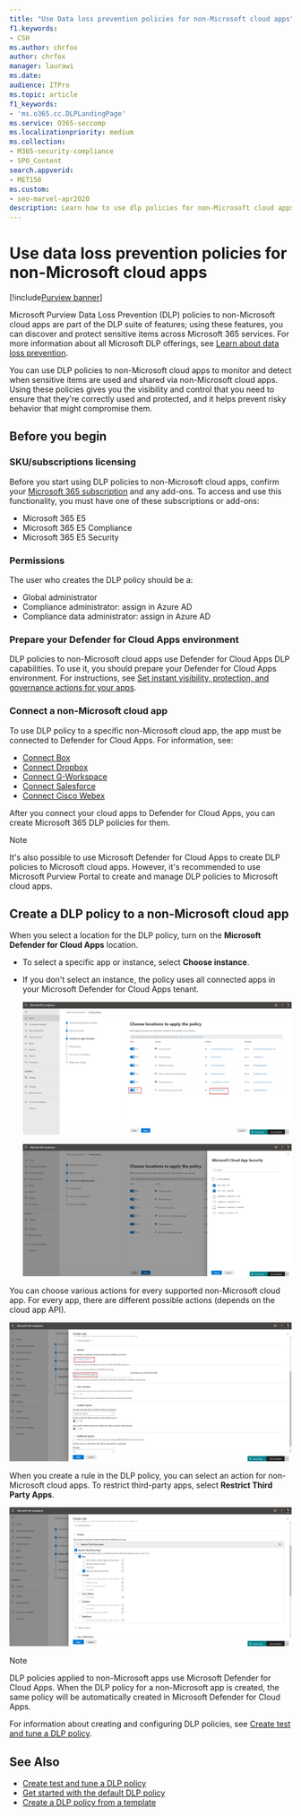 ```yaml
---
title: "Use Data loss prevention policies for non-Microsoft cloud apps"
f1.keywords:
- CSH
ms.author: chrfox
author: chrfox
manager: laurawi
ms.date:
audience: ITPro
ms.topic: article
f1_keywords:
- 'ms.o365.cc.DLPLandingPage'
ms.service: O365-seccomp
ms.localizationpriority: medium
ms.collection: 
- M365-security-compliance
- SPO_Content
search.appverid: 
- MET150
ms.custom:
- seo-marvel-apr2020
description: Learn how to use dlp policies for non-Microsoft cloud apps.
---
```


# Use data loss prevention policies for non-Microsoft cloud apps

[!include[Purview banner](../includes/purview-rebrand-banner.md)]

Microsoft Purview Data Loss Prevention (DLP) policies to non-Microsoft cloud apps are part of the DLP suite of features; using these features, you can discover and protect sensitive items across Microsoft 365 services. For more information about all Microsoft DLP offerings, see [Learn about data loss prevention](dlp-learn-about-dlp.md).

You can use DLP policies to non-Microsoft cloud apps to monitor and detect when sensitive items are used and shared via non-Microsoft cloud apps. Using these policies gives you the visibility and control that you need to ensure that they're correctly used and protected, and it helps prevent risky behavior that might compromise them.

## Before you begin

### SKU/subscriptions licensing

Before you start using DLP policies to non-Microsoft cloud apps, confirm your [Microsoft 365 subscription](https://www.microsoft.com/microsoft-365/compare-microsoft-365-enterprise-plans?rtc=1) and any add-ons. To access and use this functionality, you must have one of these subscriptions or add-ons:

- Microsoft 365 E5
- Microsoft 365 E5 Compliance
- Microsoft 365 E5 Security

### Permissions
The user who creates the DLP policy should be a:

- Global administrator
- Compliance administrator: assign in Azure AD
- Compliance data administrator: assign in Azure AD

### Prepare your Defender for Cloud Apps environment

DLP policies to non-Microsoft cloud apps use Defender for Cloud Apps DLP capabilities. To use it, you should prepare your Defender for Cloud Apps environment. For instructions, see [Set instant visibility, protection, and governance actions for your apps](/cloud-app-security/getting-started-with-cloud-app-security#step-1-set-instant-visibility-protection-and-governance-actions-for-your-apps).

### Connect a non-Microsoft cloud app

To use DLP policy to a specific non-Microsoft cloud app, the app must be connected to Defender for Cloud Apps. For information, see:

- [Connect Box](/cloud-app-security/connect-box-to-microsoft-cloud-app-security)
- [Connect Dropbox](/cloud-app-security/connect-dropbox-to-microsoft-cloud-app-security)
- [Connect G-Workspace](/cloud-app-security/connect-google-apps-to-microsoft-cloud-app-security)
- [Connect Salesforce](/cloud-app-security/connect-salesforce-to-microsoft-cloud-app-security)
- [Connect Cisco Webex](/cloud-app-security/connect-webex-to-microsoft-cloud-app-security)

After you connect your cloud apps to Defender for Cloud Apps, you can create Microsoft 365 DLP policies for them.

> [!NOTE]
> It's also possible to use Microsoft Defender for Cloud Apps to create DLP policies to Microsoft cloud apps. However, it's recommended to use Microsoft Purview Portal to create and manage DLP policies to Microsoft cloud apps.

## Create a DLP policy to a non-Microsoft cloud app

When you select a location for the DLP policy, turn on the **Microsoft Defender for Cloud Apps** location.

- To select a specific app or instance, select **Choose instance**.
- If you don't select an instance, the policy uses all connected apps in your Microsoft Defender for Cloud Apps tenant.

   ![Locations to apply the policy.](../media/1-dlp-non-microsoft-cloud-app-choose-instance.png)

   ![Box-US and Box-General.](../media/2-dlp-non-microsoft-cloud-app-box.png)

You can choose various actions for every supported non-Microsoft cloud app. For every app, there are different possible actions (depends on the cloud app API).

![Create rule.](../media/3-dlp-non-microsoft-cloud-app-create-rule.png)

When you create a rule in the DLP policy, you can select an action for non-Microsoft cloud apps. To restrict third-party apps, select **Restrict Third Party Apps**.

![Restrict third-party apps.](../media/4-dlp-non-microsoft-cloud-app-restrict-third-party-apps.png)

> [!NOTE]
> DLP policies applied to non-Microsoft apps use Microsoft Defender for Cloud Apps. When the DLP policy for a non-Microsoft app is created, the same policy will be automatically created in Microsoft Defender for Cloud Apps.

For information about creating and configuring DLP policies, see [Create test and tune a DLP policy](./create-test-tune-dlp-policy.md).

## See Also

- [Create test and tune a DLP policy](./create-test-tune-dlp-policy.md)
- [Get started with the default DLP policy](./get-started-with-the-default-dlp-policy.md)
- [Create a DLP policy from a template](./create-a-dlp-policy-from-a-template.md)
